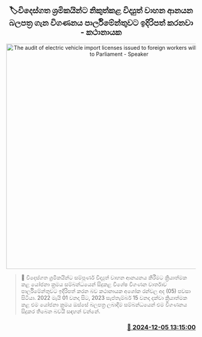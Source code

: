 <p align='center'><b><h2 align='center' title='The audit of electric vehicle import licenses issued to foreign workers will be submitted to Parliament - Speaker'>🏷විදෙස්ගත ශ්‍රමිකයින්ට නිකුත්කළ විද්‍යුත් වාහන ආනයන බලපත්‍ර ගැන විගණනය පාර්ලිමේන්තුවට ඉදිරිපත් කරනවා - කථානායක</h2></b></p>
<p align='center'><img src='https://helakuru.sgp1.cdn.digitaloceanspaces.com/esana/images/lib/electric-cars-archived.jpg' width='600' alt='The audit of electric vehicle import licenses issued to foreign workers will be submitted to Parliament - Speaker'></p>

>📝 විදෙස්ගත ශ්‍රමිකයින්ට සම්පූර්ණ විද්‍යුත් වාහන ආනයනය කිරීමට ක්‍රියාත්මක කළ යෝජනා ක්‍රමය සම්බන්ධයෙන් සිදුකළ විශේෂ විගණන වාර්තාව පාර්ලිමේන්තුවට ඉදිරිපත් කරන බව කථානායක අශෝක රන්වල අද (05) පවසා සිටියා.
2022 මැයි 01 වනදා සිට, 2023 සැප්තැම්බර් 15 වනදා දක්වා ක්‍රියාත්මක කළ එම යෝජනා ක්‍රමය ඔස්සේ බලපත්‍ර ලබාදීම සම්බන්ධයෙන් එම විගණනය සිදුකර තිබෙන බවයි සඳහන් වන්නේ.


<h3 align='right'><a href='https://www.helakuru.lk/esana/p/105678/'>📅 2024-12-05 13:15:00</a></h3>
